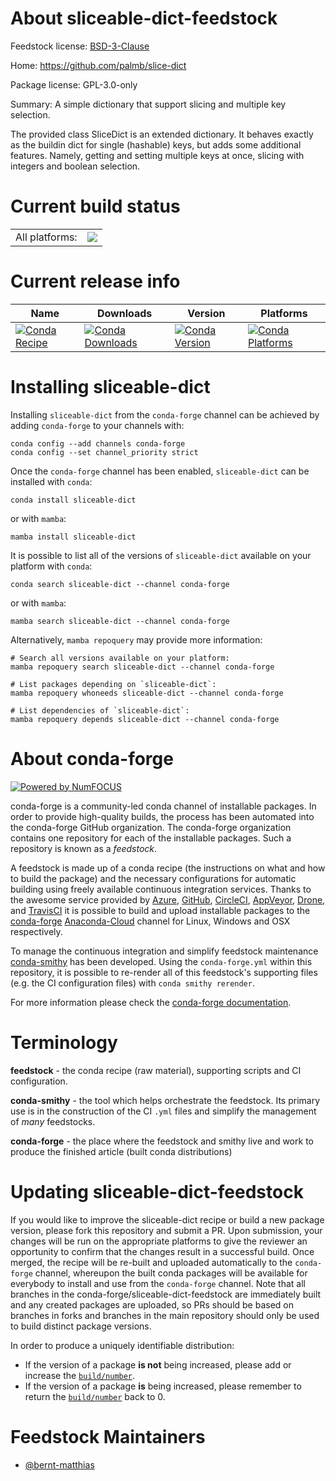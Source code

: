 About sliceable-dict-feedstock
==============================

Feedstock license: [BSD-3-Clause](https://github.com/conda-forge/sliceable-dict-feedstock/blob/main/LICENSE.txt)

Home: https://github.com/palmb/slice-dict

Package license: GPL-3.0-only

Summary: A simple dictionary that support slicing and multiple key selection.

The provided class SliceDict is an extended dictionary. It behaves exactly
as the buildin dict for single (hashable) keys, but adds some additional
features. Namely, getting and setting multiple keys at once, slicing with
integers and boolean selection.


Current build status
====================


<table><tr><td>All platforms:</td>
    <td>
      <a href="https://dev.azure.com/conda-forge/feedstock-builds/_build/latest?definitionId=19858&branchName=main">
        <img src="https://dev.azure.com/conda-forge/feedstock-builds/_apis/build/status/sliceable-dict-feedstock?branchName=main">
      </a>
    </td>
  </tr>
</table>

Current release info
====================

| Name | Downloads | Version | Platforms |
| --- | --- | --- | --- |
| [![Conda Recipe](https://img.shields.io/badge/recipe-sliceable--dict-green.svg)](https://anaconda.org/conda-forge/sliceable-dict) | [![Conda Downloads](https://img.shields.io/conda/dn/conda-forge/sliceable-dict.svg)](https://anaconda.org/conda-forge/sliceable-dict) | [![Conda Version](https://img.shields.io/conda/vn/conda-forge/sliceable-dict.svg)](https://anaconda.org/conda-forge/sliceable-dict) | [![Conda Platforms](https://img.shields.io/conda/pn/conda-forge/sliceable-dict.svg)](https://anaconda.org/conda-forge/sliceable-dict) |

Installing sliceable-dict
=========================

Installing `sliceable-dict` from the `conda-forge` channel can be achieved by adding `conda-forge` to your channels with:

```
conda config --add channels conda-forge
conda config --set channel_priority strict
```

Once the `conda-forge` channel has been enabled, `sliceable-dict` can be installed with `conda`:

```
conda install sliceable-dict
```

or with `mamba`:

```
mamba install sliceable-dict
```

It is possible to list all of the versions of `sliceable-dict` available on your platform with `conda`:

```
conda search sliceable-dict --channel conda-forge
```

or with `mamba`:

```
mamba search sliceable-dict --channel conda-forge
```

Alternatively, `mamba repoquery` may provide more information:

```
# Search all versions available on your platform:
mamba repoquery search sliceable-dict --channel conda-forge

# List packages depending on `sliceable-dict`:
mamba repoquery whoneeds sliceable-dict --channel conda-forge

# List dependencies of `sliceable-dict`:
mamba repoquery depends sliceable-dict --channel conda-forge
```


About conda-forge
=================

[![Powered by
NumFOCUS](https://img.shields.io/badge/powered%20by-NumFOCUS-orange.svg?style=flat&colorA=E1523D&colorB=007D8A)](https://numfocus.org)

conda-forge is a community-led conda channel of installable packages.
In order to provide high-quality builds, the process has been automated into the
conda-forge GitHub organization. The conda-forge organization contains one repository
for each of the installable packages. Such a repository is known as a *feedstock*.

A feedstock is made up of a conda recipe (the instructions on what and how to build
the package) and the necessary configurations for automatic building using freely
available continuous integration services. Thanks to the awesome service provided by
[Azure](https://azure.microsoft.com/en-us/services/devops/), [GitHub](https://github.com/),
[CircleCI](https://circleci.com/), [AppVeyor](https://www.appveyor.com/),
[Drone](https://cloud.drone.io/welcome), and [TravisCI](https://travis-ci.com/)
it is possible to build and upload installable packages to the
[conda-forge](https://anaconda.org/conda-forge) [Anaconda-Cloud](https://anaconda.org/)
channel for Linux, Windows and OSX respectively.

To manage the continuous integration and simplify feedstock maintenance
[conda-smithy](https://github.com/conda-forge/conda-smithy) has been developed.
Using the ``conda-forge.yml`` within this repository, it is possible to re-render all of
this feedstock's supporting files (e.g. the CI configuration files) with ``conda smithy rerender``.

For more information please check the [conda-forge documentation](https://conda-forge.org/docs/).

Terminology
===========

**feedstock** - the conda recipe (raw material), supporting scripts and CI configuration.

**conda-smithy** - the tool which helps orchestrate the feedstock.
                   Its primary use is in the construction of the CI ``.yml`` files
                   and simplify the management of *many* feedstocks.

**conda-forge** - the place where the feedstock and smithy live and work to
                  produce the finished article (built conda distributions)


Updating sliceable-dict-feedstock
=================================

If you would like to improve the sliceable-dict recipe or build a new
package version, please fork this repository and submit a PR. Upon submission,
your changes will be run on the appropriate platforms to give the reviewer an
opportunity to confirm that the changes result in a successful build. Once
merged, the recipe will be re-built and uploaded automatically to the
`conda-forge` channel, whereupon the built conda packages will be available for
everybody to install and use from the `conda-forge` channel.
Note that all branches in the conda-forge/sliceable-dict-feedstock are
immediately built and any created packages are uploaded, so PRs should be based
on branches in forks and branches in the main repository should only be used to
build distinct package versions.

In order to produce a uniquely identifiable distribution:
 * If the version of a package **is not** being increased, please add or increase
   the [``build/number``](https://docs.conda.io/projects/conda-build/en/latest/resources/define-metadata.html#build-number-and-string).
 * If the version of a package **is** being increased, please remember to return
   the [``build/number``](https://docs.conda.io/projects/conda-build/en/latest/resources/define-metadata.html#build-number-and-string)
   back to 0.

Feedstock Maintainers
=====================

* [@bernt-matthias](https://github.com/bernt-matthias/)

